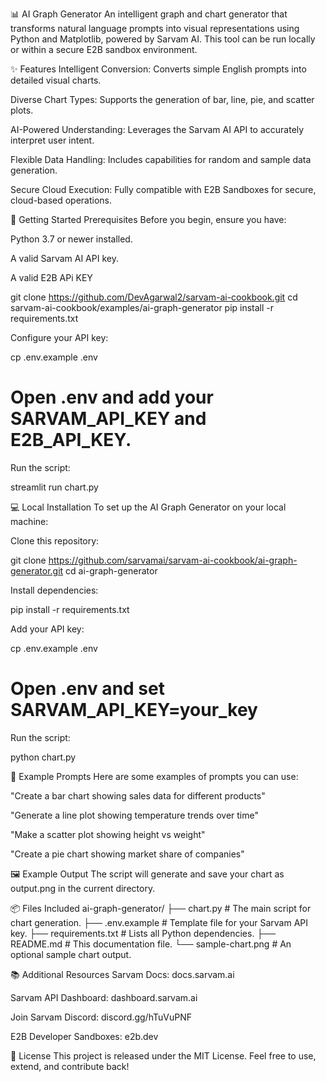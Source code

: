 📊 AI Graph Generator
An intelligent graph and chart generator that transforms natural language prompts into visual representations using Python and Matplotlib, powered by Sarvam AI. This tool can be run locally or within a secure E2B sandbox environment.

✨ Features
Intelligent Conversion: Converts simple English prompts into detailed visual charts.

Diverse Chart Types: Supports the generation of bar, line, pie, and scatter plots.

AI-Powered Understanding: Leverages the Sarvam AI API to accurately interpret user intent.

Flexible Data Handling: Includes capabilities for random and sample data generation.

Secure Cloud Execution: Fully compatible with E2B Sandboxes for secure, cloud-based operations.

🚀 Getting Started
Prerequisites
Before you begin, ensure you have:

Python 3.7 or newer installed.

A valid Sarvam AI API key.

A valid E2B APi KEY 



git clone https://github.com/DevAgarwal2/sarvam-ai-cookbook.git
cd sarvam-ai-cookbook/examples/ai-graph-generator
pip install -r requirements.txt

Configure your API key:

cp .env.example .env
# Open .env and add your SARVAM_API_KEY and E2B_API_KEY.

Run the script:

streamlit run  chart.py

💻 Local Installation
To set up the AI Graph Generator on your local machine:

Clone this repository:

git clone https://github.com/sarvamai/sarvam-ai-cookbook/ai-graph-generator.git
cd ai-graph-generator

Install dependencies:

pip install -r requirements.txt

Add your API key:

cp .env.example .env
# Open .env and set SARVAM_API_KEY=your_key

Run the script:

python chart.py

📌 Example Prompts
Here are some examples of prompts you can use:

"Create a bar chart showing sales data for different products"

"Generate a line plot showing temperature trends over time"

"Make a scatter plot showing height vs weight"

"Create a pie chart showing market share of companies"

🖼️ Example Output
The script will generate and save your chart as output.png in the current directory.

📦 Files Included
ai-graph-generator/
├── chart.py               # The main script for chart generation.
├── .env.example           # Template file for your Sarvam API key.
├── requirements.txt       # Lists all Python dependencies.
├── README.md              # This documentation file.
└── sample-chart.png       # An optional sample chart output.

📚 Additional Resources
Sarvam Docs: docs.sarvam.ai

Sarvam API Dashboard: dashboard.sarvam.ai

Join Sarvam Discord: discord.gg/hTuVuPNF

E2B Developer Sandboxes: e2b.dev

🪪 License
This project is released under the MIT License. Feel free to use, extend, and contribute back!